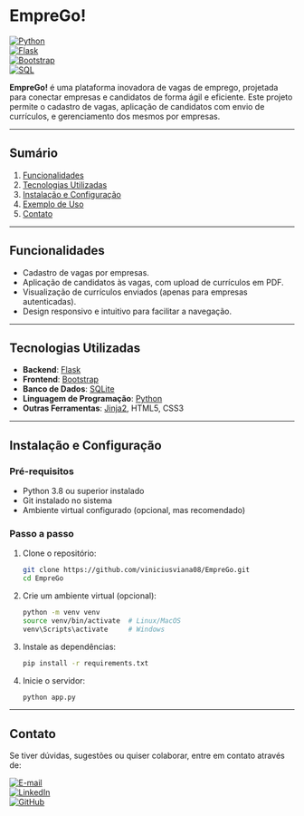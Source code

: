 # **EmpreGo!**  
[![Python](https://img.shields.io/badge/Python-3.x-blue)](https://www.python.org/)  
[![Flask](https://img.shields.io/badge/Flask-2.x-lightgrey)](https://flask.palletsprojects.com/)  
[![Bootstrap](https://img.shields.io/badge/Bootstrap-5-purple)](https://getbootstrap.com/)  
[![SQL](https://img.shields.io/badge/SQL-Supported-green)](https://www.mysql.com/)  

**EmpreGo!** é uma plataforma inovadora de vagas de emprego, projetada para conectar empresas e candidatos de forma ágil e eficiente. Este projeto permite o cadastro de vagas, aplicação de candidatos com envio de currículos, e gerenciamento dos mesmos por empresas.

---

## **Sumário**
1. [Funcionalidades](#funcionalidades)  
2. [Tecnologias Utilizadas](#tecnologias-utilizadas)  
3. [Instalação e Configuração](#instalação-e-configuração)  
4. [Exemplo de Uso](#exemplo-de-uso)   
5. [Contato](#contato)


---

## **Funcionalidades**  
- Cadastro de vagas por empresas.  
- Aplicação de candidatos às vagas, com upload de currículos em PDF.  
- Visualização de currículos enviados (apenas para empresas autenticadas).  
- Design responsivo e intuitivo para facilitar a navegação.  

---

## **Tecnologias Utilizadas**  
- **Backend**: [Flask](https://flask.palletsprojects.com/)  
- **Frontend**: [Bootstrap](https://getbootstrap.com/)  
- **Banco de Dados**: [SQLite](https://www.sqlite.org/index.html)  
- **Linguagem de Programação**: [Python](https://www.python.org/)  
- **Outras Ferramentas**: [Jinja2](https://jinja.palletsprojects.com/), HTML5, CSS3  

---

## **Instalação e Configuração**  

### **Pré-requisitos**  
- Python 3.8 ou superior instalado  
- Git instalado no sistema  
- Ambiente virtual configurado (opcional, mas recomendado)  

### **Passo a passo**  
1. Clone o repositório:  
   ```bash
   git clone https://github.com/viniciusviana08/EmpreGo.git
   cd EmpreGo
2. Crie um ambiente virtual (opcional):  
   ```bash
   python -m venv venv
   source venv/bin/activate  # Linux/MacOS
   venv\Scripts\activate     # Windows
2. Instale as dependências:
   ```bash
   pip install -r requirements.txt
3. Inicie o servidor:  
   ```bash
   python app.py

---  

## **Contato**  
Se tiver dúvidas, sugestões ou quiser colaborar, entre em contato através de:  

[![E-mail](https://img.shields.io/badge/E--mail-D14836?style=flat-square&logo=gmail&logoColor=white)](mailto:vinicius.diasviana.senai@gmail.com)  
[![LinkedIn](https://img.shields.io/badge/LinkedIn-0077B5?style=flat-square&logo=linkedin&logoColor=white)](https://www.linkedin.com/in/vinicius-dias-viana-58384b303/)  
[![GitHub](https://img.shields.io/badge/GitHub-181717?style=flat-square&logo=github&logoColor=white)](https://github.com/viniciusviana08)  



